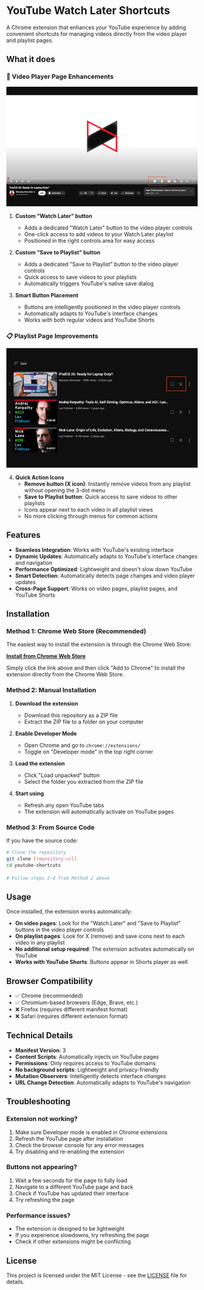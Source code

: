 # YouTube Watch Later Shortcuts

A Chrome extension that enhances your YouTube experience by adding convenient shortcuts for managing videos directly from the video player and playlist pages.

## What it does

### 🎥 Video Player Page Enhancements

![Video Player Shortcuts](screenshots/player-shortcuts.png)

1. **Custom "Watch Later" button**
   - Adds a dedicated "Watch Later" button to the video player controls
   - One-click access to add videos to your Watch Later playlist
   - Positioned in the right controls area for easy access

2. **Custom "Save to Playlist" button**
   - Adds a dedicated "Save to Playlist" button to the video player controls
   - Quick access to save videos to your playlists
   - Automatically triggers YouTube's native save dialog

3. **Smart Button Placement**
   - Buttons are intelligently positioned in the video player controls
   - Automatically adapts to YouTube's interface changes
   - Works with both regular videos and YouTube Shorts

### 📋 Playlist Page Improvements

![Playlist Shortcuts](screenshots/playlist-shortcuts.png)

4. **Quick Action Icons**
   - **Remove button (X icon)**: Instantly remove videos from any playlist without opening the 3-dot menu
   - **Save to Playlist button**: Quick access to save videos to other playlists
   - Icons appear next to each video in all playlist views
   - No more clicking through menus for common actions

## Features

- **Seamless Integration**: Works with YouTube's existing interface
- **Dynamic Updates**: Automatically adapts to YouTube's interface changes and navigation
- **Performance Optimized**: Lightweight and doesn't slow down YouTube
- **Smart Detection**: Automatically detects page changes and video player updates
- **Cross-Page Support**: Works on video pages, playlist pages, and YouTube Shorts

## Installation

### Method 1: Chrome Web Store (Recommended)

The easiest way to install the extension is through the Chrome Web Store:

**[Install from Chrome Web Store](https://chromewebstore.google.com/detail/youtube-watch-later-short/omdomjnalailcppncbjgblhmbedgfcen)**

Simply click the link above and then click "Add to Chrome" to install the extension directly from the Chrome Web Store.

### Method 2: Manual Installation

1. **Download the extension**
   - Download this repository as a ZIP file
   - Extract the ZIP file to a folder on your computer

2. **Enable Developer Mode**
   - Open Chrome and go to `chrome://extensions/`
   - Toggle on "Developer mode" in the top right corner

3. **Load the extension**
   - Click "Load unpacked" button
   - Select the folder you extracted from the ZIP file

4. **Start using**
   - Refresh any open YouTube tabs
   - The extension will automatically activate on YouTube pages

### Method 3: From Source Code

If you have the source code:

```bash
# Clone the repository
git clone [repository-url]
cd youtube-shortcuts

# Follow steps 2-4 from Method 2 above
```

## Usage

Once installed, the extension works automatically:

- **On video pages**: Look for the "Watch Later" and "Save to Playlist" buttons in the video player controls
- **On playlist pages**: Look for X (remove) and save icons next to each video in any playlist
- **No additional setup required**: The extension activates automatically on YouTube
- **Works with YouTube Shorts**: Buttons appear in Shorts player as well

## Browser Compatibility

- ✅ Chrome (recommended)
- ✅ Chromium-based browsers (Edge, Brave, etc.)
- ❌ Firefox (requires different manifest format)
- ❌ Safari (requires different extension format)

## Technical Details

- **Manifest Version**: 3
- **Content Scripts**: Automatically injects on YouTube pages
- **Permissions**: Only requires access to YouTube domains
- **No background scripts**: Lightweight and privacy-friendly
- **Mutation Observers**: Intelligently detects interface changes
- **URL Change Detection**: Automatically adapts to YouTube's navigation

## Troubleshooting

### Extension not working?
1. Make sure Developer mode is enabled in Chrome extensions
2. Refresh the YouTube page after installation
3. Check the browser console for any error messages
4. Try disabling and re-enabling the extension

### Buttons not appearing?
1. Wait a few seconds for the page to fully load
2. Navigate to a different YouTube page and back
3. Check if YouTube has updated their interface
4. Try refreshing the page

### Performance issues?
- The extension is designed to be lightweight
- If you experience slowdowns, try refreshing the page
- Check if other extensions might be conflicting

## License

This project is licensed under the MIT License - see the [LICENSE](LICENSE) file for details. 
